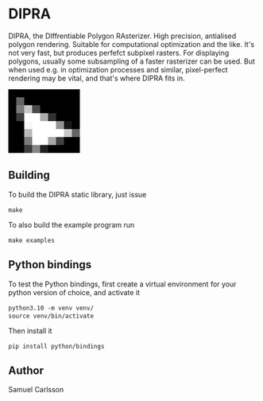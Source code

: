# DIPRA
DIPRA, the DIffrentiable Polygon RAsterizer. High precision, antialised polygon rendering. Suitable for computational optimization and the like. It's not very fast, but produces perfefct subpixel rasters. For displaying polygons, usually some subsampling of a faster rasterizer can be used. But when used e.g. in optimization processes and similar, pixel-perfect rendering may be vital, and that's where DIPRA fits in.

![Example render (`convert images/0.pgm -interpolate nearest -filter point -resize 1600% images/0.png`)](images/0.png)

## Building

To build the DIPRA static library, just issue
    
    make

To also build the example program run

    make examples


## Python bindings

To test the Python bindings, first create a virtual environment for your python version of choice, and activate it

    python3.10 -m venv venv/
    source venv/bin/activate

Then install it 

    pip install python/bindings


## Author
Samuel Carlsson